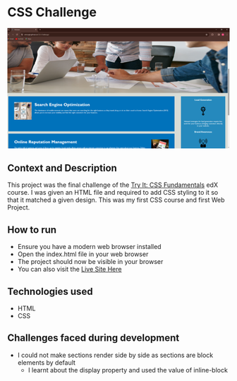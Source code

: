 # CSS Challenge

![](assets/images/CSSChallengeScreenshot.PNG)

## Context and Description

This project was the final challenge of the [Try It: CSS Fundamentals](https://www.edx.org/learn/computer-programming/edx-try-it-css-fundamentals) edX course. I was given an HTML file and required to add CSS styling to it so that it matched a given design. This was my first CSS course and first Web Project.

## How to run

- Ensure you have a modern web browser installed
- Open the index.html file in your web browser
- The project should now be visible in your browser
- You can also visit the [Live Site Here](https://arinzegit.github.io/CSS-Challenge/)

## Technologies used

- HTML
- CSS

## Challenges faced during development

- I could not make sections render side by side as sections are block elements by default
  - I learnt about the display property and used the value of inline-block
